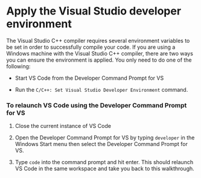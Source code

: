 <h1 data-loc-id="walkthrough.windows.title.apply.dev.env">Apply the Visual Studio developer environment</h1>
<p data-loc-id="walkthrough.windows.dev.env.required" >The Visual Studio C++ compiler requires several environment variables to be set in order to successfully compile your code. If you are using a Windows machine with the Visual Studio C++ compiler, there are two ways you can ensure the environment is applied. You only need to do one of the following:</p>
<ul>
<li><p data-loc-id="walkthrough.windows.start.from.dev.command">Start VS Code from the <span>Developer Command Prompt for VS</span></p>
</li>
<li><p data-loc-id="walkthrough.windows.run.dev.command">Run the <code data-loc-id="walkthrough.windows.set.dev.environment">C/C++: Set Visual Studio Developer Environment</code> command.</p>
</li>
</ul>
<h3 data-loc-id="walkthrough.windows.relaunch.command.prompt">To relaunch VS Code using the <span>Developer Command Prompt for VS</span></h3>
<ol>
<li><p data-loc-id="walkthrough.close.vscode">Close the current instance of VS Code</p>
</li>
<li><p data-loc-id="walkthrough.open.command.prompt">Open the <span>Developer Command Prompt for VS</span> by typing <code>developer</code> in the Windows Start menu then select the <span>Developer Command Prompt for VS</span>.</p>
</li>
<li><p data-loc-id="walkthrough.windows.press.f5">Type <code>code</code> into the command prompt and hit enter. This should relaunch VS Code in the same workspace and take you back to this walkthrough.</p>
</li>
</ol>